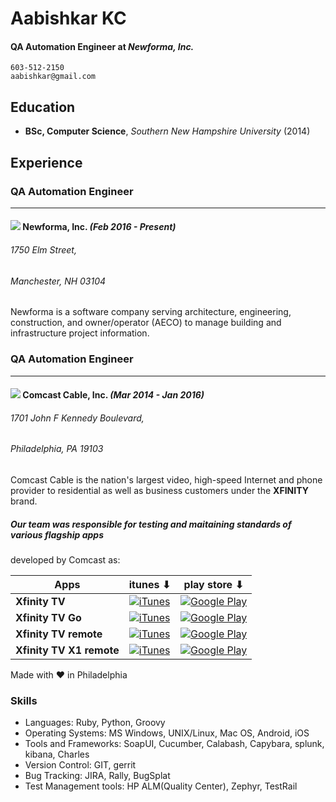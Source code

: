 # Aabishkar KC
#### QA Automation Engineer at _Newforma, Inc._
	603-512-2150
	aabishkar@gmail.com

## Education
- **BSc, Computer Science**, _Southern New Hampshire University_ (2014)

## Experience

### QA Automation Engineer
--------------------------
#### ![](https://goo.gl/Y3Vq0H) Newforma, Inc. _(Feb 2016 - Present)_
###### 1750 Elm Street,
###### Manchester, NH 03104

Newforma is a software company serving architecture, engineering, construction, and owner/operator 
(AECO) to manage building and infrastructure project information.


### QA Automation Engineer
--------------------------
#### ![](https://goo.gl/n5n9di) Comcast Cable, Inc. _(Mar 2014 - Jan 2016)_
###### 1701 John F Kennedy Boulevard, 
###### Philadelphia, PA 19103

Comcast Cable is the nation's largest video, high-speed Internet and phone provider to residential as well as business customers under the __XFINITY__ brand.

##### Our team was responsible for testing and maitaining standards of various flagship apps
developed by Comcast as:

| Apps  										| itunes ⬇																 | play store ⬇									|
| ------------------------- | ---------------------------------------- | ---------------------------- |
| __Xfinity TV__						| [![iTunes](http://images.apple.com/v/itunes/shared/social-links/a/images/itunes_icon_large.png)](https://itunes.apple.com/us/app/xfinity-tv/id731629156?mt=8)						|	[![Google Play](https://www.gstatic.com/android/market_images/web/play_logo.png)](https://play.google.com/store/apps/details?id=com.xfinity.cloudtvr)	|
| __Xfinity TV Go__					| [![iTunes](http://images.apple.com/v/itunes/shared/social-links/a/images/itunes_icon_large.png)](https://itunes.apple.com/us/app/xfinity-tv-go/id552293383?mt=8)				| [![Google Play](https://www.gstatic.com/android/market_images/web/play_logo.png)](https://play.google.com/store/apps/details?id=com.xfinity.playnow)	|
| __Xfinity TV remote__			| [![iTunes](http://images.apple.com/v/itunes/shared/social-links/a/images/itunes_icon_large.png)](https://itunes.apple.com/us/app/xfinity-tv-remote/id401629893?mt=8)		| [![Google Play](https://www.gstatic.com/android/market_images/web/play_logo.png)](https://play.google.com/store/apps/details?id=com.xfinity.tv)				|
| __Xfinity TV X1 remote__	| [![iTunes](http://images.apple.com/v/itunes/shared/social-links/a/images/itunes_icon_large.png)](https://itunes.apple.com/us/app/xfinity-tv-x1-remote/id527726789?mt=8)	| [![Google Play](https://www.gstatic.com/android/market_images/web/play_logo.png)](https://play.google.com/store/apps/details?id=com.xfinity.remote)		|

Made with ❤️ in Philadelphia

### Skills
- Languages: Ruby, Python, Groovy
- Operating Systems: MS Windows, UNIX/Linux, Mac OS, Android, iOS
- Tools and Frameworks: SoapUI, Cucumber, Calabash, Capybara, splunk, kibana, Charles
- Version Control: GIT, gerrit
- Bug Tracking: JIRA, Rally, BugSplat
- Test Management tools: HP ALM(Quality Center), Zephyr, TestRail